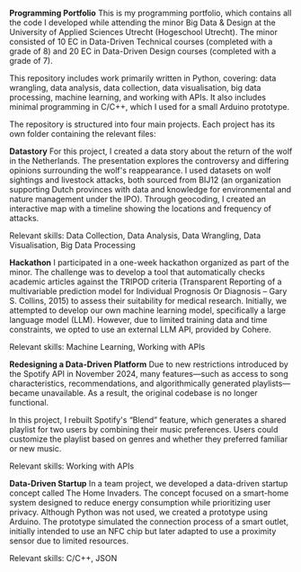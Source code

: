 **Programming Portfolio**
This is my programming portfolio, which contains all the code I developed while attending the minor Big Data & Design at the University of Applied Sciences Utrecht (Hogeschool Utrecht). The minor consisted of 10 EC in Data-Driven Technical courses (completed with a grade of 8) and 20 EC in Data-Driven Design courses (completed with a grade of 7).

This repository includes work primarily written in Python, covering: data wrangling, data analysis, data collection, data visualisation, big data processing, machine learning, and working with APIs. It also includes minimal programming in C/C++, which I used for a small Arduino prototype.

The repository is structured into four main projects. Each project has its own folder containing the relevant files:

**Datastory**
For this project, I created a data story about the return of the wolf in the Netherlands. The presentation explores the controversy and differing opinions surrounding the wolf's reappearance. I used datasets on wolf sightings and livestock attacks, both sourced from BIJ12 (an organization supporting Dutch provinces with data and knowledge for environmental and nature management under the IPO). Through geocoding, I created an interactive map with a timeline showing the locations and frequency of attacks.

Relevant skills: Data Collection, Data Analysis, Data Wrangling, Data Visualisation, Big Data Processing

**Hackathon**
I participated in a one-week hackathon organized as part of the minor. The challenge was to develop a tool that automatically checks academic articles against the TRIPOD criteria (Transparent Reporting of a multivariable prediction model for Individual Prognosis Or Diagnosis – Gary S. Collins, 2015) to assess their suitability for medical research. Initially, we attempted to develop our own machine learning model, specifically a large language model (LLM). However, due to limited training data and time constraints, we opted to use an external LLM API, provided by Cohere.

Relevant skills: Machine Learning, Working with APIs

**Redesigning a Data-Driven Platform**
Due to new restrictions introduced by the Spotify API in November 2024, many features—such as access to song characteristics, recommendations, and algorithmically generated playlists—became unavailable. As a result, the original codebase is no longer functional.

In this project, I rebuilt Spotify's “Blend” feature, which generates a shared playlist for two users by combining their music preferences. Users could customize the playlist based on genres and whether they preferred familiar or new music.

Relevant skills: Working with APIs

**Data-Driven Startup**
In a team project, we developed a data-driven startup concept called The Home Invaders. The concept focused on a smart-home system designed to reduce energy consumption while prioritizing user privacy. Although Python was not used, we created a prototype using Arduino. The prototype simulated the connection process of a smart outlet, initially intended to use an NFC chip but later adapted to use a proximity sensor due to limited resources.

Relevant skills: C/C++, JSON
